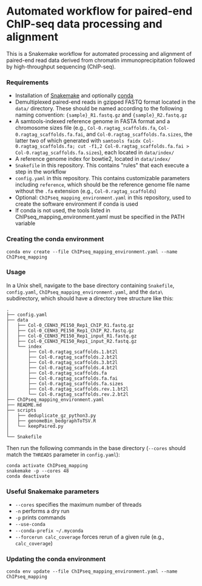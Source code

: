 # Automated workflow for paired-end ChIP-seq data processing and alignment

This is a Snakemake workflow for automated processing and alignment of paired-end read data derived from chromatin immunoprecipitation followed by high-throughput sequencing (ChIP-seq).

### Requirements

- Installation of [Snakemake](https://snakemake.readthedocs.io/en/stable/) and optionally [conda](https://conda.io/docs/)
- Demultiplexed paired-end reads in gzipped FASTQ format located in the `data/` directory. These should be named according to the following naming convention: `{sample}_R1.fastq.gz` and `{sample}_R2.fastq.gz`
- A samtools-indexed reference genome in FASTA format and a chromosome sizes file (e.g., `Col-0.ragtag_scaffolds.fa`, `Col-0.ragtag_scaffolds.fa.fai`, and `Col-0.ragtag_scaffolds.fa.sizes`, the latter two of which generated with `samtools faidx Col-0.ragtag_scaffolds.fa; cut -f1,2 Col-0.ragtag_scaffolds.fa.fai > Col-0.ragtag_scaffolds.fa.sizes`), each located in `data/index/` 
- A reference genome index for bowtie2, located in `data/index/`
- `Snakefile` in this repository. This contains "rules" that each execute a step in the workflow
- `config.yaml` in this repository. This contains customizable parameters including `reference`, which should be the reference genome file name without the `.fa` extension (e.g., `Col-0.ragtag_scaffolds`)
- Optional: `ChIPseq_mapping_environment.yaml` in this repository, used to create the software environment if conda is used
- If conda is not used, the tools listed in ChIPseq_mapping_environment.yaml must be specified in the PATH variable

### Creating the conda environment

```
conda env create --file ChIPseq_mapping_environment.yaml --name ChIPseq_mapping
```

### Usage

In a Unix shell, navigate to the base directory containing `Snakefile`, `config.yaml`, `ChIPseq_mapping_environment.yaml`, and the `data\` subdirectory, which should have a directory tree structure like this:

```
.
├── config.yaml
├── data
│   ├── Col-0_CENH3_PE150_Rep1_ChIP_R1.fastq.gz
│   ├── Col-0_CENH3_PE150_Rep1_ChIP_R2.fastq.gz
│   ├── Col-0_CENH3_PE150_Rep1_input_R1.fastq.gz
│   ├── Col-0_CENH3_PE150_Rep1_input_R2.fastq.gz
│   └── index
│       ├── Col-0.ragtag_scaffolds.1.bt2l
│       ├── Col-0.ragtag_scaffolds.2.bt2l
│       ├── Col-0.ragtag_scaffolds.3.bt2l
│       ├── Col-0.ragtag_scaffolds.4.bt2l
│       ├── Col-0.ragtag_scaffolds.fa
│       ├── Col-0.ragtag_scaffolds.fa.fai
│       ├── Col-0.ragtag_scaffolds.fa.sizes
│       ├── Col-0.ragtag_scaffolds.rev.1.bt2l
│       └── Col-0.ragtag_scaffolds.rev.2.bt2l
├── ChIPseq_mapping_environment.yaml
├── README.md
├── scripts
│   ├── deduplicate_gz_python3.py
│   ├── genomeBin_bedgraphToTSV.R
│   └── keepPaired.py
│   
└── Snakefile
```

Then run the following commands in the base directory (`--cores` should match the `THREADS` parameter in `config.yaml`):

```
conda activate ChIPseq_mapping
snakemake -p --cores 48
conda deactivate
```

### Useful Snakemake parameters

- `--cores` specifies the maximum number of threads
- `-n` performs a dry run
- `-p` prints commands
- `--use-conda`
- `--conda-prefix ~/.myconda`
- `--forcerun calc_coverage` forces rerun of a given rule (e.g., `calc_coverage`)

### Updating the conda environment

```
conda env update --file ChIPseq_mapping_environment.yaml --name ChIPseq_mapping
```
